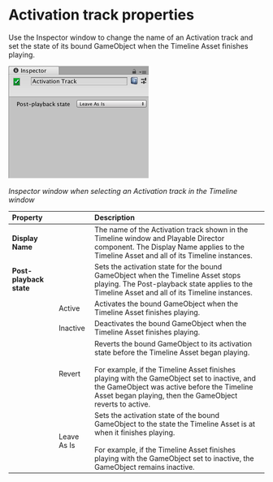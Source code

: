 # Activation track properties

Use the Inspector window to change the name of an Activation track and set the state of its bound GameObject when the Timeline Asset finishes playing.

![Inspector window when selecting an Activation track in the Timeline window](images/timeline_inspector_activation_track.png)

_Inspector window when selecting an Activation track in the Timeline window_

|**Property**||**Description**|
|:---|:---|:---|
|**Display Name**||The name of the Activation track shown in the Timeline window and Playable Director component. The Display Name applies to the Timeline Asset and all of its Timeline instances.|
|**Post-playback state**||Sets the activation state for the bound GameObject when the Timeline Asset stops playing. The Post-playback state applies to the Timeline Asset and all of its Timeline instances.|
||Active|Activates the bound GameObject when the Timeline Asset finishes playing.|
||Inactive|Deactivates the bound GameObject when the Timeline Asset finishes playing.|
||Revert|Reverts the bound GameObject to its activation state before the Timeline Asset began playing.<br /><br />For example, if the Timeline Asset finishes playing with the GameObject set to inactive, and the GameObject was active before the Timeline Asset began playing, then the GameObject reverts to active.|
||Leave As Is|Sets the activation state of the bound GameObject to the state the Timeline Asset is at when it finishes playing.<br /><br />For example, if the Timeline Asset finishes playing with the GameObject set to inactive, the GameObject remains inactive.|
